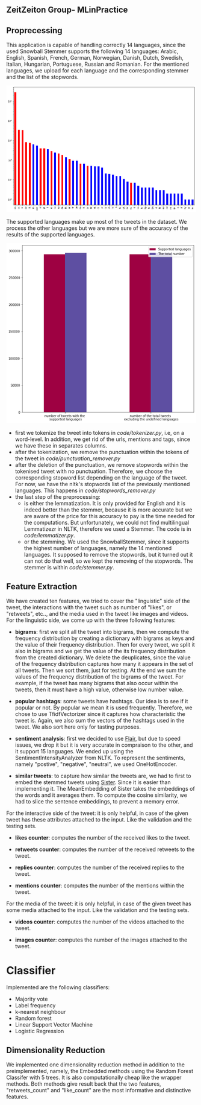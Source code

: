 ## ZeitZeiton Group- MLinPractice

## Proprecessing 
This application is capable of handling correctly 14 languages, since the used Snowball Stemmer supports the following 14 languages: Arabic, English, Spanish, French, German, Norwegian, Danish, Dutch, Swedish, Italian, Hungarian, Portuguese, Russian and Romanian.
For the mentioned languages, we upload for each language and the corresponding stemmer and the list of the stopwords.

<p align="center"> <img src="imgs/supported_languages.png"> </p>

The supported languages make up most of the tweets in the dataset. We process the other languages but we are more sure of the accuracy of the results of the supported languages.

<p align="center"> <img src="imgs/comparison.png"> </p>

- first we tokenize the tweet into tokens in *code/tokenizer.py*, i.e, on a word-level. In addition, we get rid of the urls, mentions and tags, since we have these in separates columns.
- after the tokenization, we remove the punctuation within the tokens of the tweet in *code/punctuation_remover.py*
- after the deletion of the punctuation, we remove stopwords within the tokenised tweet with no punctuation. Therefore, we choose the corresponding stopword list depending on the language of the tweet. For now, we have the nltk's stopwords list of the previously mentioned languages. This happens in *code/stopwords_remover.py*
- the last step of the preprocessing:
  - is either the lemmatization. It is only provided for English and it is indeed better than the stemmer, because it is more accurate but we are aware of the price for this accuracy to pay is the time needed for the computations. But unfortunately, we could not find multilingual Lemmatizezr in NLTK, therefore we used a Stemmer. The code is in *code/lemmatizer.py*.
  - or the stemming. We used the SnowballStemmer, since it supports the highest number of languages, namely the 14 mentioned languages. It supposed to remove the stopwords, but it turned out it can not do that well, so we kept the removing of the stopwords. The stemmer is within *code/stemmer.py*.

## Feature Extraction
We have created ten features, we tried to cover the "linguistic" side of the tweet, the interactions with the tweet such as number of "likes", or "retweets", etc.., and the media used in the tweet like images and videos. 
For the linguistic side, we come up with the three following features:
- **bigrams**: first we split all the tweet into bigrams, then we compute the frequency distribution by creating a dictionary with bigrams as keys and the value of their frequency distribution. Then for every tweet, we split it also in bigrams and we get the value of the its frequency distribution from the created dictionary.
We delete the deuplicates, since the value of the frequency distribution captures how many it appears in the set of all tweets. Then we sort them, just for testing. At the end we sum the values of the frequency distribution of the bigrams of the tweet. For example, if the tweet has many bigrams that also occur within the tweets, then it must have a high value, otherwise low number value.

- **popular hashtags**: some tweets have hashtags. Our idea is to see if it popular or not. By popular we mean it is used frequently. Therefore, we chose to use TfidfVectorizer since it captures how characteristic the tweet is. Again, we also sum the vectors of the hashtags used in the tweet. We also sort here only for tasting purposes.

- **sentiment analysis**: first we decided to use [Flair](https://github.com/flairNLP/flair), but due to speed issues, we drop it but it is very accurate in compraison to the other, and it support 15 languages. We ended up using the SentimentIntensityAnalyzer from NLTK. To represent the sentiments, namely "postive", "negative", "neutral", we used OneHotEncoder.
  
- **similar tweets**: to capture how similar the tweets are, we had to first to embed the stemmed tweets using [Sister](https://towardsdatascience.com/super-easy-way-to-get-sentence-embedding-using-fasttext-in-python-a70f34ac5b7c). Since it is easier than implementing it. The MeanEmbedding of Sister takes the embeddings of the words and it averages them. To compute the cosine similarity, we had to slice the sentence embeddings, to prevent a memory error.
  
For the interactive side of the tweet: it is only helpful, in case of the given tweet has these attributes attached to the input. Like the validation and the testing sets. 
- **likes counter**: computes the number of the received likes to the tweet.

- **retweets counter**: computes the number of the received retweets to the tweet.

- **replies counter**: computes the number of the received replies to the tweet.

- **mentions counter**: computes the number of the mentions within the tweet.

For the media of the tweet: it is only helpful, in case of the given tweet has some media attached to the input. Like the validation and the testing sets. 

- **videos counter**: computes the number of the videos attached to the tweet.

- **images counter**: computes the number of the images attached to the tweet.

# Classifier 
Implemented are the following classifiers:
* Majority vote 
* Label frequency
* k-nearest neighbour
* Random forest
* Linear Support Vector Machine
* Logistic Regression 

## Dimensionality Reduction

We implemented one dimensionality reduction method in addition to the preimplemented, namely, the Embedded methods using the Random Forest Classifer with 5 trees. It is also computationally cheap like the wrapper methods. Both methods give result back that the two features, "retweets_count" and "like_count" are the most informative and distinctive features.